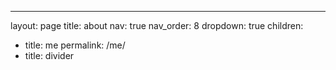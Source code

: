 ---
layout: page
title: about
nav: true
nav_order: 8
dropdown: true
children:
  - title: me
    permalink: /me/
  - title: divider

